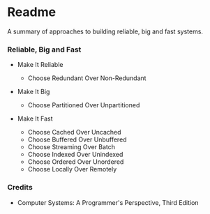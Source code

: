 # Readme
A summary of approaches to building reliable, big and fast systems.

### Reliable, Big and Fast

- Make It Reliable
  - Choose Redundant Over Non-Redundant

- Make It Big
  - Choose Partitioned Over Unpartitioned

- Make It Fast
  - Choose Cached Over Uncached
  - Choose Buffered Over Unbuffered
  - Choose Streaming Over Batch
  - Choose Indexed Over Unindexed
  - Choose Ordered Over Unordered
  - Choose Locally Over Remotely

### Credits
- Computer Systems: A Programmer's Perspective, Third Edition
